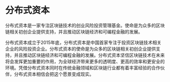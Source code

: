 # 分布式资本

分布式资本是一家专注区块链技术的创业风险投资管理基金。使命是为众多的区块链相关初创企业提供支持，并且推动区块链经济和可编程金融的发展。

分布式资本成立于2015年底，分布式资本是中国首家专注于投资区块链技术相关企业的风险投资企业。分布式资本的使命是为众多的区块链相关初创企业提供支持，并且推动区块链经济和可编程金融的发展。分布式资本坚信区块链技术在未来将会发挥更加重要的作用，为全球经济带来更多的透明度、更高的效率和更安全的环境。凭借分布式资本同时在传统金融领域和区块链行业都有着丰富经验的合作伙伴，分布式资本相信会把这个愿景变成现实。
